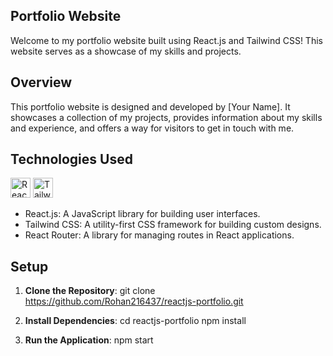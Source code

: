 ## Portfolio Website
Welcome to my portfolio website built using React.js and Tailwind CSS! This website serves as a showcase of my skills and projects.

## Overview
This portfolio website is designed and developed by [Your Name]. It showcases a collection of my projects, provides information about my skills and experience, and offers a way for visitors to get in touch with me.


## Technologies Used
<img src="https://cdn.jsdelivr.net/gh/devicons/devicon/icons/react/react-original.svg" alt="React.js" width="32" height="32"> <img src="https://cdn.jsdelivr.net/gh/devicons/devicon/icons/tailwindcss/tailwindcss-original.svg" alt="Tailwind CSS" width="32" height="32"> 
- React.js: A JavaScript library for building user interfaces.
- Tailwind CSS: A utility-first CSS framework for building custom designs.
- React Router: A library for managing routes in React applications.

## Setup
1. **Clone the Repository**:
git clone https://github.com/Rohan216437/reactjs-portfolio.git

2. **Install Dependencies**: 
cd reactjs-portfolio
npm install

3. **Run the Application**:
npm start

